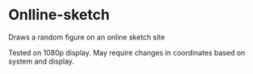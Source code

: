 # Onlline-sketch
Draws a random figure on an online sketch site

Tested on 1080p display. May require changes in coordinates based on system and display.
